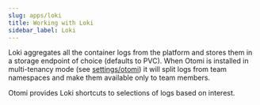 ```yaml
---
slug: apps/loki
title: Working with Loki
sidebar_label: Loki
---
```


Loki aggregates all the container logs from the platform and stores them in a storage endpoint of choice (defaults to PVC). When Otomi is installed in multi-tenancy mode (see [settings/otomi](/docs/console/settings#otomi)) it will split logs from team namespaces and make them available only to team members.

Otomi provides Loki shortcuts to selections of logs based on interest.
